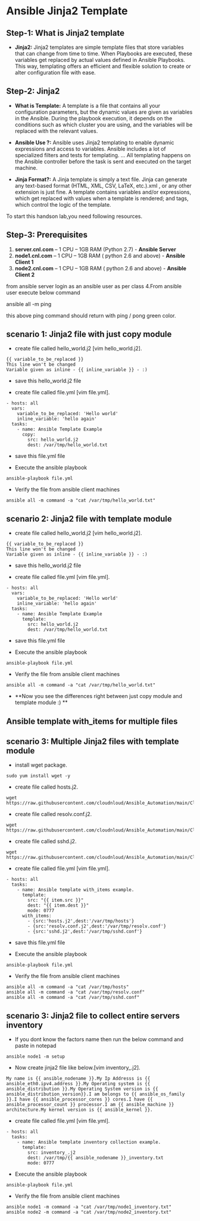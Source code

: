 # Ansible Jinja2 Template

## Step-1: What is Jinja2 template
-  **Jinja2:** Jinja2 templates are simple template files that store variables that can change from time to time. When Playbooks are executed, these variables get replaced by actual values defined in Ansible Playbooks. This way, templating offers an efficient and flexible solution to create or alter configuration file with ease.

## Step-2: Jinja2
 - **What is Template:** A template is a file that contains all your configuration parameters, but the dynamic values are given as variables in the Ansible. During the playbook execution, it depends on the conditions such as which cluster you are using, and the variables will be replaced with the relevant values.
 
 - **Ansible Use ?:** Ansible uses Jinja2 templating to enable dynamic expressions and access to variables. Ansible includes a lot of specialized filters and tests for templating. ... All templating happens on the Ansible controller before the task is sent and executed on the target machine.
 
 - **Jinja Format?:** A Jinja template is simply a text file. Jinja can generate any text-based format (HTML, XML, CSV, LaTeX, etc.).xml , or any other extension is just fine. A template contains variables and/or expressions, which get replaced with values when a template is rendered; and tags, which control the logic of the template.


To start this handson lab,you need following resources.



## Step-3: Prerequisites

1.	**server.cnl.com** – 1 CPU – 1GB RAM (Python 2.7) - **Ansible Server**
2.	**node1.cnl.com** – 1 CPU – 1GB RAM ( python 2.6 and above) - **Ansible Client 1**
3.	**node2.cnl.com** – 1 CPU – 1GB RAM ( python 2.6 and above) - **Ansible Client 2**

from ansible server login as an ansible user as per class 4.From ansible user execute below command

ansible all -m ping

this above ping command should return with ping / pong green color.



## scenario 1: Jinja2 file with just copy module

- create file called hello_world.j2 [vim hello_world.j2].
```
{{ variable_to_be_replaced }}
This line won't be changed
Variable given as inline - {{ inline_variable }} - :)
```
- save this hello_world.j2 file

- create file called file.yml [vim file.yml].
```
- hosts: all
  vars:
    variable_to_be_replaced: 'Hello world'
    inline_variable: 'hello again'
  tasks:
    - name: Ansible Template Example
      copy:
        src: hello_world.j2
        dest: /var/tmp/hello_world.txt
```
- save this file.yml file

- Execute the ansible playbook

```
ansible-playbook file.yml
```

- Verify the file from ansible client machines

```
ansible all -m command -a "cat /var/tmp/hello_world.txt"
```




## scenario 2: Jinja2 file with template module

- create file called hello_world.j2 [vim hello_world.j2].
```
{{ variable_to_be_replaced }}
This line won't be changed
Variable given as inline - {{ inline_variable }} - :)
```
- save this hello_world.j2 file

- create file called file.yml [vim file.yml].
```
- hosts: all
  vars:
    variable_to_be_replaced: 'Hello world'
    inline_variable: 'hello again'
  tasks:
    - name: Ansible Template Example
      template:
        src: hello_world.j2
        dest: /var/tmp/hello_world.txt
```
- save this file.yml file

- Execute the ansible playbook

```
ansible-playbook file.yml
```

- Verify the file from ansible client machines

```
ansible all -m command -a "cat /var/tmp/hello_world.txt"
```

- **Now you see the differences right between just copy module and template module :) **


## Ansible template with_items for multiple files


## scenario 3: Multiple Jinja2 files with template module

- install wget package.

```
sudo yum install wget -y
```

- create file called hosts.j2.

```
wget https://raw.githubusercontent.com/cloudnloud/Ansible_Automation/main/Class19/hosts.j2
```

- create file called resolv.conf.j2.

```
wget https://raw.githubusercontent.com/cloudnloud/Ansible_Automation/main/Class19/resolv.conf.j2
```

- create file called sshd.j2.

```
wget https://raw.githubusercontent.com/cloudnloud/Ansible_Automation/main/Class19/sshd.j2
```

- create file called file.yml [vim file.yml].
```
- hosts: all
  tasks:
    - name: Ansible template with_items example.
      template:
        src: "{{ item.src }}"
        dest: "{{ item.dest }}"
        mode: 0777
      with_items:
        - {src:'hosts.j2',dest:'/var/tmp/hosts'}
        - {src:'resolv.conf.j2',dest:'/var/tmp/resolv.conf'}
        - {src:'sshd.j2',dest:'/var/tmp/sshd.conf'}
```
- save this file.yml file

- Execute the ansible playbook

```
ansible-playbook file.yml
```

- Verify the file from ansible client machines

```
ansible all -m command -a "cat /var/tmp/hosts"
ansible all -m command -a "cat /var/tmp/resolv.conf"
ansible all -m command -a "cat /var/tmp/sshd.conf"
```

## scenario 3: Jinja2 file to collect entire servers inventory

- If you dont know the factors name then run the below command and paste in notepad

```
ansible node1 -m setup
```

- Now create jinja2 file like below.[vim inventory_.j2].

```
My name is {{ ansible_nodename }}.My Ip Addresss is {{ ansible_eth0.ipv4.address }}.My Operating system is {{ ansible_distribution }}.My Operating System version is {{ ansible_distribution_version}}.I am belongs to {{ ansible_os_family }}.I have {{ ansible_processor_cores }} cores.I have {{ ansible_processor_count }} processor.I am {{ ansible_machine }} architecture.My kernel version is {{ ansible_kernel }}.
```

- create file called file.yml [vim file.yml].
```
- hosts: all
  tasks:
    - name: Ansible template inventory collection example.
      template:
        src: inventory_.j2
        dest: /var/tmp/{{ ansible_nodename }}_inventory.txt
        mode: 0777
```


- Execute the ansible playbook

```
ansible-playbook file.yml
```

- Verify the file from ansible client machines

```
ansible node1 -m command -a "cat /var/tmp/node1_inventory.txt"
ansible node2 -m command -a "cat /var/tmp/node2_inventory.txt"
```